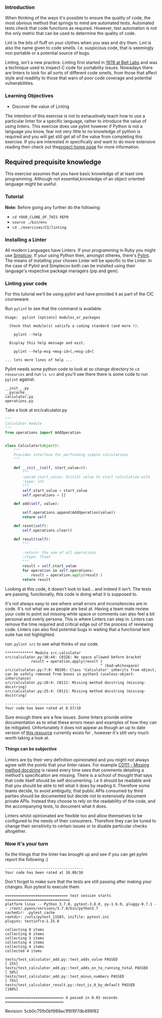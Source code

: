 
### Introduction
When thinking of the ways it's possible to ensure the quality of code, the most obvious method that springs to mind are automated tests. Automated tests check that code functions as required. However, test automation is not the only metric that can be used to determine the quality of code.

Lint is the bits of fluff on your clothes when you was and dry them. Lint is also the name given to code smells. I.e. suspicious code, that is seemingly non portable or a potential source of bugs.

Linting, isn't a new practice. Linting first started in [1978 at Bell Labs](https://en.wikipedia.org/wiki/Lint_(software)) and was a technique used to inspect C code for portability issues. Nowadays there are linters to look for all sorts of different code smells, from those that affect style and readility to those that warn of poor code coverage and potential vulnerabilities.

### Learning Objectives
- Discover the value of Linting

The intention of this exercise is not to exhaustively teach how to use a particular linter for a specific language, rather to introduce the value of using linters. This exercise does use pylint however if Python is not a language you know, fear not very little to no knowledge of python is required and you will get still get all of the value from completing this exercise. If you are interested in  specifically and want to do more extensive reading then check out the[project home page](https://www.pylint.org/) for more information.

## Required prequisite knowledge
This exercise assumes that you have basic knowledge of at least one programming. Although not essential,knowledge of an object oriented language might be useful.

### Tutorial
**Note:** Before going any further do the following:
- `cd YOUR_CLONE_OF_THIS REPO`
- `source ./bin/env`
- `cd ./exercises/CI/linting`

### Installing a Linter
All modern Languages have Linters. If your programming in Ruby you might use [Simplcov](https://github.com/colszowka/simplecov). If your using Python then, amongst otheres, there's [Pylint](https://www.pylint.org/). The means of installing your chosen Linter will be specific to the Linter. In the case of Pylint and Simplecov both can be installed using their language's respective package managers (pip and gem).

### Linting your code
For this tutorial we'll be using pylint and have provided it as part of the CIC courseware.

Run `pylint` to see that the command is available.
```
Usage:  pylint [options] modules_or_packages

  Check that module(s) satisfy a coding standard (and more !).

    pylint --help

  Display this help message and exit.

    pylint --help-msg <msg-id>[,<msg-id>]

... lots more lines of help ...
```

Pylint needs some python code to look at so change directory to `cd resources` and run `ls src` and you'll see there there is some code to run `pylint` against.
```
__init__.py
__pycache__
calculator.py
operations.py
```


Take a look at src/calculator.py
```PYTHON
"""
Calculator module
"""
from operations import AddOperation


class Calculator(object):
    """
    Provides interface for performing simple calculations
    """

    def __init__(self, start_value=0):
        """
        :param start_value: Initial value to start calculation with
        :type: int
        """
        self.start_value = start_value
        self.operations = []

    def add(self, value):

        self.operations.append(AddOperation(value))
        return self

    def reset(self):
        self.operations.clear()

    def result(self):
        """

        :return: the sum of all operations
        :rtype: float
        """
        result = self.start_value
        for operation in self.operations:
            result = operation.apply(result )
        return result
```

Looking at this code, it doesn't look to bad... and indeed it isn't. The tests are passing, functionally, this code is doing what it is supposed to.

It's not always easy to see where small errors and inconsitencies are in code. It's not what we as people are best at. Having a team mate review your code to point out missing white space or comments can also feel a bit personal and overly persona. This is where Linters can step in. Linters can remove the time required and critical edge out of the process of reviewing code. Linters can also find potential bugs in waiting that a functional test suite has not highlighted.

run: `pylint src` to see what  thinks of our code.
```
************* Module src.calculator
src/calculator.py:36:44: C0326: No space allowed before bracket
            result = operation.apply(result )
                                            ^ (bad-whitespace)
src/calculator.py:7:0: R0205: Class 'Calculator' inherits from object, can be safely removed from bases in python3 (useless-object-inheritance)
src/calculator.py:20:4: C0111: Missing method docstring (missing-docstring)
src/calculator.py:25:4: C0111: Missing method docstring (missing-docstring)

-----------------------------------
Your code has been rated at 8.57/10
```

Sure enough there are a few issues. Some linters provide online documentation as to what these errors mean and examples of how they can be mitigated. Unfortunately it does not appear as though an up to date version of [this resource](http://pylint-messages.wikidot.com/all-codes) currently exists for , however it's still very much worth taking a look at.

#### Things can be subjective
Linters are by their very definition opinionated and you might not always agree with the points that your linter raises. For example [C0111 - Missing method docstring](http://pylint-messages.wikidot.com/messages:c0111) is raised every time  sees that comments detailing a method's specification are missing. There is a school of thought that says that code itself should be self documenting. I.e it should be readable and that you should be able to tell what it does by reading it. Therefore some teams decide, to avoid ambiguity, that public APIs consumed by third parties should be documented but decide not to extensively document private APIs. Instead they choose to rely on the readability of the code, and the accompanying tests, to document what it does.

Linters whilst opinionated are flexible too and allow themselves to be configured to the needs of their consumers. Therefore they can be tuned to change their sensitivity to certain issues or to disable particular checks altogether.

### Now it's your turn
fix the things that the linter has brought up and see if you can get pylint report the following :)

```
------------------------------------
Your code has been rated at 10.00/10
```

Don't forget to make sure that the tests are still passing after making your changes. Run pytest to execute them.
```
============================= test session starts ==============================
platform linux -- Python 3.7.0, pytest-3.8.0, py-1.6.0, pluggy-0.7.1 -- /root/.pyenv/versions/3.7.0/bin/python3.7
cachedir: .pytest_cache
rootdir: /vols/pytest_11503, inifile: pytest.ini
plugins: testinfra-1.15.0
collecting 0 items                                                             collecting 0 items                                                             collecting 3 items                                                             collecting 4 items                                                             collecting 4 items                                                             collected 4 items                                                              

tests/test_calculator_add.py::test_adds_value PASSED                     [ 25%]
tests/test_calculator_add.py::test_adds_on_to_running_total PASSED       [ 50%]
tests/test_calculator_add.py::test_minus_numbers PASSED                  [ 75%]
tests/test_calculator_result.py::test_is_0_by_default PASSED             [100%]

=========================== 4 passed in 0.03 seconds ===========================
```
  

Revision: 5cb0c75fb0bf989ac1f6f6f7db499f82